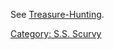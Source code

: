 See [Treasure-Hunting](Treasure-Hunting "wikilink").

[Category: S.S. Scurvy](Category:_S.S._Scurvy "wikilink")
